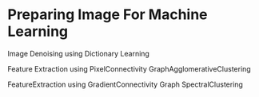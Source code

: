 # Preparing Image For Machine Learning

Image Denoising using Dictionary Learning

Feature Extraction using PixelConnectivity GraphAgglomerativeClustering

FeatureExtraction using GradientConnectivity Graph SpectralClustering

